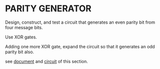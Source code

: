 # PARITY GENERATOR

Design, construct, and test a circuit that generates an even parity bit from four message bits.

Use XOR gates.

Adding one more XOR gate, expand the circuit so that it generates an odd parity bit also.

see [document](./document.jpg) and [circuit](./circuit.png) of this section.
